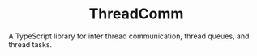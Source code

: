 <h1 align="center">
  ThreadComm
</h1>

A TypeScript library for inter thread communication, thread queues, and thread tasks.
